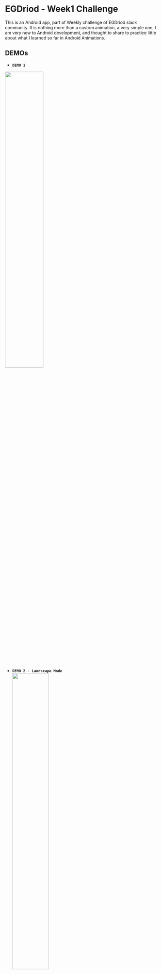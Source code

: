 # EGDriod - Week1 Challenge

This is an Android app, part of Weekly challenge of EGDriod slack community.
It is nothing more than a custom animation, a very simple one, I am very new to Android development, and thought to share to practice little about what I learned so far in Android Animations.

## DEMOs
- **`DEMO 1`**  

[<img src="https://img.youtube.com/vi/4dRbrGku7tI/maxresdefault.jpg" width="50%">](https://youtu.be/4dRbrGku7tI)

- **`DEMO 2 - Landscape Mode`**  
[<img src="https://img.youtube.com/vi/qDq5Kh7GVDw/maxresdefault.jpg" width="50%">](https://youtu.be/qDq5Kh7GVDw)

